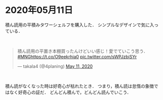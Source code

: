 # 2020年05月11日 


積ん読用の平積みタワーシェルフを購入した．
シンプルなデザインで気に入っている．

<br>
<blockquote class="twitter-tweet"><p lang="ja" dir="ltr">積ん読用の平置き本棚買ったんけどいい感じ！愛でていこう思う．<a href="https://twitter.com/hashtag/MNG?src=hash&amp;ref_src=twsrc%5Etfw">#MNG</a><a href="https://t.co/O9eekrhia0">https://t.co/O9eekrhia0</a> <a href="https://t.co/sWPJzbiSYr">pic.twitter.com/sWPJzbiSYr</a></p>&mdash; takala4 (@4planing) <a href="https://twitter.com/4planing/status/1259706543198490625?ref_src=twsrc%5Etfw">May 11, 2020</a></blockquote> <script async src="https://platform.twitter.com/widgets.js" charset="utf-8"></script>
<br>


積ん読がなくなった時は好奇心が枯れたとき．
つまり，積ん読は怠惰の象徴ではなく好奇心の証だ．
どんどん積んで，どんどん読んでいこう．


